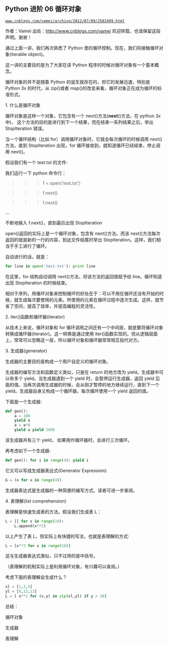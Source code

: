 ## Python 进阶 06 循环对象

[`www.cnblogs.com/vamei/archive/2012/07/09/2582499.html`](http://www.cnblogs.com/vamei/archive/2012/07/09/2582499.html)

作者：Vamei 出处：http://www.cnblogs.com/vamei 欢迎转载，也请保留这段声明。谢谢！

通过上面一讲，我们再次熟悉了 Python 里的循环控制。现在，我们将接触循环对象(iterable object)。

这一讲的主要目的是为了大家在读 Python 程序的时候对循环对象有一个基本概念。

循环对象的并不是随着 Python 的诞生就存在的，但它的发展迅速，特别是 Python 3x 的时代，从 zip()或者 map()的改变来看，循环对象正在成为循环的标准形式。

1\. 什么是循环对象

循环对象是这样一个对象，它包含有一个 next()方法(__next__()方法，在 python 3x 中)， 这个方法的目的是进行到下一个结果，而在结束一系列结果之后，举出 StopIteration 错误。

当一个循环结构（比如 for）调用循环对象时，它就会每次循环的时候调用 next()方法，直到 StopIteration 出现，for 循环接收到，就知道循环已经结束，停止调用 next()。

假设我们有一个 test.txt 的文件:

我们运行一下 python 命令行：

>>> f = open('test.txt')

>>> f.next()

>>> f.next()

...

不断地输入 f.next()，直到最后出现 StopIteration

open()返回的实际上是一个循环对象，包含有 next()方法。而该 next()方法每次返回的就是新的一行的内容，到达文件结尾时举出 StopIteration。这样，我们相当于手工进行了循环。

自动进行的话，就是：

```py
for line in open('test.txt'): print line

```

在这里，for 结构自动调用 next()方法，将该方法的返回值赋予给 line。循环知道出现 StopIteration 的时候结束。

相对于序列，用循环对象来控制循环的好处在于：可以不用在循环还没有开始的时候，就生成每次要使用的元素。所使用的元素在循环过程中逐次生成。这样，就节省了空间，提高了效率，并提高编程的灵活性。

2\. iter()函数和循环器(iterator)

从技术上来说，循环对象和 for 循环调用之间还有一个中间层，就是要将循环对象转换成循环器(iterator)。这一转换是通过使用 iter()函数实现的。但从逻辑层面上，常常可以忽略这一层，所以循环对象和循环器常常相互指代对方。

3\. 生成器(generator)

生成器的主要目的是构成一个用户自定义的循环对象。

生成器的编写方法和函数定义类似，只是在 return 的地方改为 yield。生成器中可以有多个 yield。当生成器遇到一个 yield 时，会暂停运行生成器，返回 yield 后面的值。当再次调用生成器的时候，会从刚才暂停的地方继续运行，直到下一个 yield。生成器自身又构成一个循环器，每次循环使用一个 yield 返回的值。

下面是一个生成器:

```py
def gen():
    a = 100
    yield a
    a = a*8
    yield a yield 1000

```

该生成器共有三个 yield， 如果用作循环器时，会进行三次循环。

再考虑如下一个生成器:

```py
def gen(): for i in range(4): yield i

```

它又可以写成生成器表达式(Generator Expression):

```py
G = (x for x in range(4))

```

生成器表达式是生成器的一种简便的编写方式。读者可进一步查阅。

4\. 表理解(list comprehension)

表理解是快速生成表的方法。假设我们生成表 L：

```py
L = [] for x in range(10):
    L.append(x**2)

```

以上产生了表 L，但实际上有快捷的写法，也就是表理解的方式:

```py
L = [x**2 for x in range(10)]

```

这与生成器表达式类似，只不过用的是中括号。

（表理解的机制实际上是利用循环对象，有兴趣可以查阅。）

考虑下面的表理解会生成什么？

```py
xl = [1,3,5]
yl = [9,12,13]
L = [ x**2 for (x,y) in zip(xl,yl) if y > 10]

```

总结：

循环对象

生成器

表理解